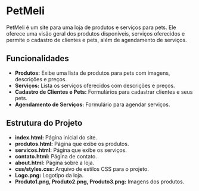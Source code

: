 # PetMeli

PetMeli é um site para uma loja de produtos e serviços para pets. Ele oferece uma visão geral dos produtos disponíveis, serviços oferecidos e permite o cadastro de clientes e pets, além de agendamento de serviços.

## Funcionalidades

- **Produtos:** Exibe uma lista de produtos para pets com imagens, descrições e preços.
- **Serviços:** Lista os serviços oferecidos com descrições e preços.
- **Cadastro de Clientes e Pets:** Formulários para cadastrar clientes e seus pets.
- **Agendamento de Serviços:** Formulário para agendar serviços.

## Estrutura do Projeto

- **index.html:** Página inicial do site.
- **produtos.html:** Página que exibe os produtos.
- **servicos.html:** Página que exibe os serviços.
- **contato.html:** Página de contato.
- **about.html:** Página sobre a loja.
- **css/styles.css:** Arquivo de estilos CSS para o projeto.
- **Logo.png:** Logotipo da loja.
- **Produto1.png, Produto2.png, Produto3.png:** Imagens dos produtos.
